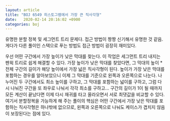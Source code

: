 ```yaml
---
layout: article
title: "BOJ 6549 히스토그램에서 가장 큰 직사각형"
date:   2020-02-14 20:16:02 +0900
categories: boj
---
```


유명한 분할 정복 및 세그먼트 트리 문제다. 접근 방법이 짱짱 신기해서 유명한 것 같음. 게다가 다른 풀이인 스택으로 푸는 방법도 접근 방법이 굉장히 재미있다.

우선 어떤 구간에서 가장 높이가 낮은 막대를 찾는다. 이 작업은 세그먼트 트리 내지는 펜윅 트리로 쉽게 해결할 수 있다. 가장 높이가 낮은 막대를 찾았다면, 그 막대의 높이 * 전체 구간의 길이가 해당 높이에서 가장 넓은 직사각형이 된다. 높이가 가장 낮은 막대를 포함하는 경우를 알아보았으니 이제 그 막대를 기준으로 왼쪽과 오른쪽으로 나눈다. 나누어진 두 구간에서도 최소 높이를 구하고, 그 막대를 포함하는 넓이를 구하고, 그럼 다시 나눠진 구간을 또 좌우로 나눠서 각각 최소를 구하고... 구간의 길이가 1이 될 때까지 모든 계산이 끝났다면 이제 다시 재귀를 타고 올라오면서 서로 최댓값을 비교할 수 있다. 여기서 분할정복을 가능하게 해 주는 풀이의 핵심은 어떤 구간에서 가장 낮은 막대를 포함하는 직사각형은 하나밖에 없으므로, 왼쪽과 오른쪽으로 나눠도 케이스가 겹치지 않음이 보장된다는 점에 있다.


